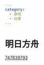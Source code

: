 ```yaml
---
category:
  - 游戏
  - 动漫
---
```


# 明日方舟

[747839793](https://qm.qq.com/cgi-bin/qm/qr?_wv=1027&k=Dl1LMRPgRbL3Y24ZZesKOAspxq--1Rdl)
